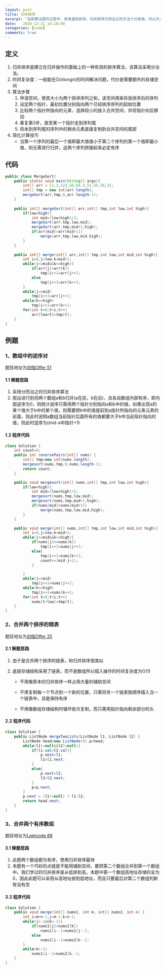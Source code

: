 ```yaml
---
layout: post
title: 归并排序
excerpt: "在刷算法题的过程中，常常遇到排序，归并排序分而治之的方法十分有效，可以大大避免超时的问题，因此本文记录一些归并排序相关的知识"
date:   2020-12-31 14:18:00
categories: [code]
comments: true
---
```


## 定义

1. 归并排序是建立在归并操作的基础上的一种有效的排序算法，该算法采用分治法。
3. 时间复杂度：一般能在O(nlongn)的时间解决问题，代价是需要额外的存储空间
3. 算法步骤
   1. 申请空间，使其大小为两个排序序列之和，该空间用来存放排序后的序列
   2. 设定两个指针，最初位置分别指向两个已经排序序列的起始位置
   3. 比较两个指针所指向的元素，选择较小的放入合并空间，并将指针向后移动
   4. 重复第3步，直至某一个指针走到序列尾
   5. 将未到序列尾的序列中的剩余元素直接复制到合并空间的尾部
4. 简化计算技巧
   * 当第一个序列的最后一个值即最大值值小于第二个序列的第一个值即最小值，则无需进行归并，这两个序列拼接起来必定有序

## 代码

```java
public class MergeSort{
    public static void main(String[] args){
        int[] arr = {1,3,123,56,64,4,52,45,56,3};
        int[] tmp = new int[arr.length];
        mergeSort(arr,tmp,0,arr.length-1);
    }
    
    public int[] mergeSort(int[] arr,int[] tmp,int low,int high){
        if(low<high){
            int mid=(low+high)/2;
            mergeSort(arr,tmp,low,mid);
            mergeSort(arr,tmp,mid+1,high);
            if(arr[mid]>arr[mid+1])
            	merge(arr,tmp,low,mid,high);
        }
    }
    
    public int[] merge(int[] arr,int[] tmp,int low,int mid,int high){
        int i=0,j=low,k=mid+1;
        while(j<=mid&&k<=high){
            if(arr[j]>arr[k])
                tmp[i++]=arr[j++];
            else
                tmp[i++]=arr[k++];
        }
        while(j<=mid)
            tmp[i++]=arr[j++];
        while(k<=high)
            tmp[i++]=arr[k++];
        for(int t=0;t<i;t++)
            arr[low+t]=tmp[t];
    }
}
```



## 例题

### 1、数组中的逆序对

题目地址为[剑指Offer 51](https://leetcode-cn.com/problems/shu-zu-zhong-de-ni-xu-dui-lcof/)

#### 1.1 解题思路

1. 采用分而治之的归并排序算法
2. 假设进行到将两个数组a和b归并(a在前，b在后)，且各自数组内部有序，即内部逆序为0，则统计逆序只需用两个指针分别指向a和b中的值，如果出现a的某个值大于b中的某个值，则需要把b中的值提前到a指针所指向的元素元素的前面，则此时说明a数组当前指针后面所有的值都要大于b中当前指针指向的值，则此时逆序为(mid-a中指针+1)

#### 1.2 程序代码

```java
class Solution {
    int count=0;
    public int reversePairs(int[] nums) {
        int[] tmp=new int[nums.length];
        mergesort(nums,tmp,0,nums.length-1);
        return count;
    }

    public void mergesort(int[] nums,int[] tmp,int low,int high){
        if(low<high){
            int mid=(low+high)/2;
            mergesort(nums,tmp,low,mid);
            mergesort(nums,tmp,mid+1,high);
            if(nums[mid]>nums[mid+1])
                merge(nums,tmp,low,mid,high);
        }
    }

    public void merge(int[] nums,int[] tmp,int low,int mid,int high){
        int i=0,j=low,k=mid+1;
        while(j<=mid&&k<=high){
            if(nums[j]<=nums[k])
                tmp[i++]=nums[j++];
            else{
                tmp[i++]=nums[k++];
                count+=(mid-j+1);
            }

        }
        while(j<=mid)
            tmp[i++]=nums[j++];            
        while(k<=high)
            tmp[i++]=nums[k++];
        for(int t=0;t<i;t++)
            nums[t+low]=tmp[t];
    }
}
```

### 2、合并两个排序的链表

题目地址为[剑指Offer 25](https://leetcode-cn.com/problems/he-bing-liang-ge-pai-xu-de-lian-biao-lcof/)

#### 2.1 解题思路

1. 由于是合并两个排序的链表，和归并排序很类似

2. 底层存储结构采用了链表，而不是数组所以插入操作的时间复杂度为O(1)

   * 不用像原本的归并排序一样占用大量的辅助空间

   * 不用复制每一个节点到一个新的位置，只需将另一个链表按顺序插入当一个链表中，且能保持有序

   * 不用像数组存储结构时循环依次复制，而只需用指针指向剩余部分的头

#### 2.2 程序代码

```java
class Solution {
    public ListNode mergeTwoLists(ListNode l1, ListNode l2) {
        ListNode head=new ListNode(0),p=head;
        while(l1!=null&&l2!=null){
            if(l1.val<l2.val){
                p.next=l1;
                l1=l1.next;
            }
            else{
                p.next=l2;
                l2=l2.next;
            }
            p=p.next;
        }
        p.next = (l1!=null) ? l1:l2;
        return head.next;
    }
}
```

### 3、合并两个有序数组

题目地址为[Leetcode 88](https://leetcode-cn.com/problems/merge-sorted-array/)

#### 3.1 解题思路

1. 此题两个数组都为有序，使用归并排序最快
2. 本题有一个巧妙的点就是不能用辅助空间，要把第二个数组合并到第一个数组中。我们学过的归并排序是从低排到高，本题中第一个数组高地址存储的全为0，因此此题可以采用从高地址排到低地址，而且只要最后对第二个数组判断有没有空

#### 3.2 程序代码

```java
class Solution {
    public void merge(int[] nums1, int m, int[] nums2, int n) {
        int i=m+n-1,j=m-1,k=n-1;
        while(j>-1&&k>-1){
            if(nums1[j]>nums2[k])
                nums1[i--]=nums1[j--];
            else
                nums1[i--]=nums2[k--];
        }
        while(k>-1)
            nums1[i--]=nums2[k--];
    }
}
```

